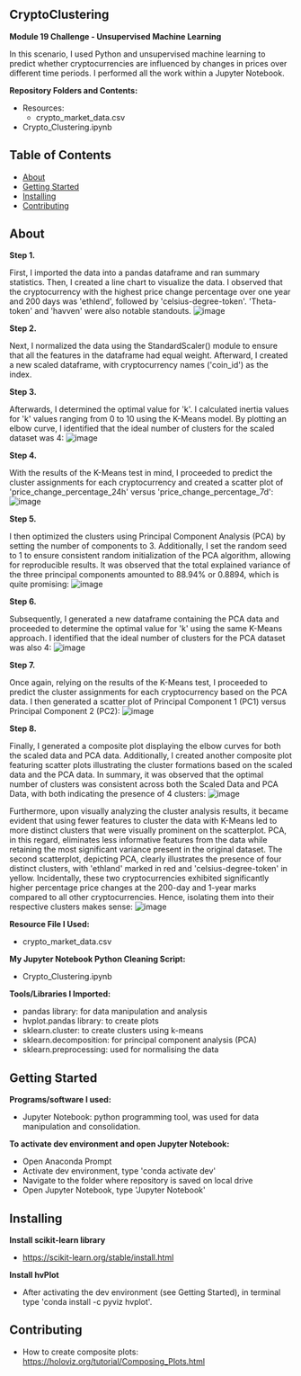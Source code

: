 ## CryptoClustering
**Module 19 Challenge - Unsupervised Machine Learning**

In this scenario, I used Python and unsupervised machine learning to predict whether cryptocurrencies are influenced by changes in prices over different time periods. I performed all the work within a Jupyter Notebook.


**Repository Folders and Contents:**
- Resources:
  - crypto_market_data.csv
- Crypto_Clustering.ipynb


## Table of Contents

- [About](#about)
- [Getting Started](#getting-started)
- [Installing](#installing)
- [Contributing](#contributing)


## About

**Step 1.** 

First, I imported the data into a pandas dataframe and ran summary statistics. Then, I created a line chart to visualize the data. I observed that the cryptocurrency with the highest price change percentage over one year and 200 days was 'ethlend', followed by 'celsius-degree-token'. 'Theta-token' and 'havven' were also notable standouts.
![image](https://github.com/KTamas03/CryptoClustering/assets/132874272/e1cbb16f-3c80-4f40-9923-ab37034b39e3)

**Step 2.** 

Next, I normalized the data using the StandardScaler() module to ensure that all the features in the dataframe had equal weight. Afterward, I created a new scaled dataframe, with cryptocurrency names ('coin_id') as the index.

**Step 3.** 

Afterwards, I determined the optimal value for 'k'. I calculated inertia values for 'k' values ranging from 0 to 10 using the K-Means model. By plotting an elbow curve, I identified that the ideal number of clusters for the scaled dataset was 4:
![image](https://github.com/KTamas03/CryptoClustering/assets/132874272/b0b1a269-4d07-4229-bf0b-4d448acaf655)

**Step 4.** 

With the results of the K-Means test in mind, I proceeded to predict the cluster assignments for each cryptocurrency and created a scatter plot of 'price_change_percentage_24h' versus 'price_change_percentage_7d':
![image](https://github.com/KTamas03/CryptoClustering/assets/132874272/1aae4cb4-fa10-4c9e-b22c-b107180f80e0)

**Step 5.** 

I then optimized the clusters using Principal Component Analysis (PCA) by setting the number of components to 3. Additionally, I set the random seed to 1 to ensure consistent random initialization of the PCA algorithm, allowing for reproducible results. It was observed that the total explained variance of the three principal components amounted to 88.94% or 0.8894, which is quite promising:
![image](https://github.com/KTamas03/CryptoClustering/assets/132874272/a7554a7c-3d41-4792-be2b-4669cf9ba300)

**Step 6.** 

Subsequently, I generated a new dataframe containing the PCA data and proceeded to determine the optimal value for 'k' using the same K-Means approach. I identified that the ideal number of clusters for the PCA dataset was also 4:
![image](https://github.com/KTamas03/CryptoClustering/assets/132874272/d852266d-3275-4bc8-8e71-b1e7c9712abb)

**Step 7.** 

Once again, relying on the results of the K-Means test, I proceeded to predict the cluster assignments for each cryptocurrency based on the PCA data. I then generated a scatter plot of Principal Component 1 (PC1) versus Principal Component 2 (PC2):
![image](https://github.com/KTamas03/CryptoClustering/assets/132874272/67c1aec2-2ac1-425a-b6ea-35b17a027fd1)

**Step 8.** 

Finally, I generated a composite plot displaying the elbow curves for both the scaled data and PCA data. Additionally, I created another composite plot featuring scatter plots illustrating the cluster formations based on the scaled data and the PCA data. In summary, it was observed that the optimal number of clusters was consistent across both the Scaled Data and PCA Data, with both indicating the presence of 4 clusters: 
![image](https://github.com/KTamas03/CryptoClustering/assets/132874272/69ac18e4-4912-49bd-8f4b-e489e834fa0b)


Furthermore, upon visually analyzing the cluster analysis results, it became evident that using fewer features to cluster the data with K-Means led to more distinct clusters that were visually prominent on the scatterplot. PCA, in this regard, eliminates less informative features from the data while retaining the most significant variance present in the original dataset. The second scatterplot, depicting PCA, clearly illustrates the presence of four distinct clusters, with 'ethland' marked in red and 'celsius-degree-token' in yellow. Incidentally, these two cryptocurrencies exhibited significantly higher percentage price changes at the 200-day and 1-year marks compared to all other cryptocurrencies. Hence, isolating them into their respective clusters makes sense:
![image](https://github.com/KTamas03/CryptoClustering/assets/132874272/9c31f9ad-72a1-41d8-9c12-669b837f003a)


**Resource File I Used:**
  - crypto_market_data.csv

**My Jupyter Notebook Python Cleaning Script:**
  - Crypto_Clustering.ipynb

**Tools/Libraries I Imported:**
  - pandas library: for data manipulation and analysis
  - hvplot.pandas library: to create plots
  - sklearn.cluster: to create clusters using k-means
  - sklearn.decomposition: for principal component analysis (PCA)
  - sklearn.preprocessing: used for normalising the data


## Getting Started

**Programs/software I used:**
  - Jupyter Notebook: python programming tool, was used for data manipulation and consolidation.

**To activate dev environment and open Jupyter Notebook:**
  - Open Anaconda Prompt
  - Activate dev environment, type 'conda activate dev'
  - Navigate to the folder where repository is saved on local drive
  - Open Jupyter Notebook, type 'Jupyter Notebook'

## Installing

**Install scikit-learn library**
  - https://scikit-learn.org/stable/install.html

**Install hvPlot**
  - After activating the dev environment (see Getting Started), in terminal type 'conda install -c pyviz hvplot'.
  
## Contributing
  - How to create composite plots: https://holoviz.org/tutorial/Composing_Plots.html



